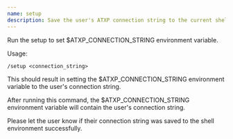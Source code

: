 ```yaml
---
name: setup
description: Save the user's ATXP connection string to the current shell environment
---
```


Run the setup to set $ATXP_CONNECTION_STRING environment variable.

Usage:

```
/setup <connection_string>
```

This should result in setting the $ATXP_CONNECTION_STRING environment variable to the user's connection string.

After running this command, the $ATXP_CONNECTION_STRING environment variable will contain the user's connection string.

Please let the user know if their connection string was saved to the shell environment successfully.